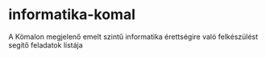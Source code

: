 # informatika-komal
A Kömalon megjelenő emelt szintű informatika érettségire való felkészülést segítő feladatok listája

